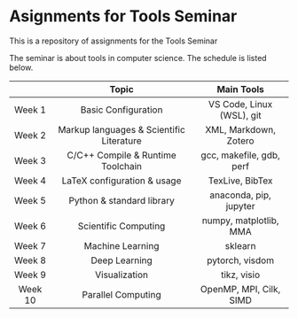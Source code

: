 # Asignments for Tools Seminar

This is a repository of assignments for the Tools Seminar

The seminar is about tools in computer science.
The schedule is listed below.

|  | Topic | Main Tools |
| :--: | :--: | :--: |
| Week 1 | Basic Configuration | VS Code, Linux (WSL), git |
| Week 2 | Markup languages & Scientific Literature | XML, Markdown, Zotero |
| Week 3 | C/C++ Compile & Runtime Toolchain | gcc, makefile, gdb, perf |
| Week 4 | LaTeX configuration & usage | TexLive, BibTex |
| Week 5 | Python & standard library | anaconda, pip, jupyter |
| Week 6 | Scientific Computing | numpy, matplotlib, MMA |
| Week 7 | Machine Learning | sklearn |
| Week 8 | Deep Learning | pytorch, visdom |
| Week 9 | Visualization | tikz, visio |
| Week 10 | Parallel Computing | OpenMP, MPI, Cilk, SIMD |
